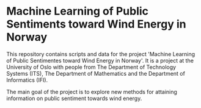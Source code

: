 # Machine Learning of Public Sentiments toward Wind Energy in Norway 

This repository contains scripts and data for the project 'Machine Learning of Public Sentimentes toward Wind Energy in Norway'. It is a project at the University of Oslo with people from The Department of Technology Systems (ITS), The Department of Mathematics and the Department of Informatics (IFI). 

The main goal of the project is to explore new methods for attaining information on public sentiment towards wind energy. 
